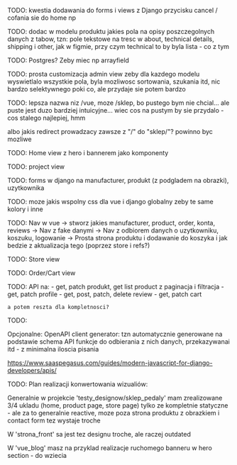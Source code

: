 TODO: kwestia dodawania do forms i views z Django przycisku cancel / cofania sie do home np

TODO: dodac w modelu produktu jakies pola na opisy poszczegolnych danych z tabow, tzn: pole tekstowe na tresc w about, technical details, shipping i other, jak w figmie, przy czym technical to by byla lista - co z tym

TODO: Postgres? Zeby miec np arrayfield

TODO: prosta customizacja admin view zeby dla kazdego modelu wyswietlalo wszystkie pola, byla mozliwosc sortowania, szukania itd, nic bardzo selektywnego poki co, ale przydaje sie potem bardzo

TODO: lepsza nazwa niz /vue, moze /sklep, bo pustego bym nie chcial...
ale puste jest duzo bardziej intuicyjne...
wiec cos na pustym by sie przydalo - cos stalego najlepiej, hmm

albo jakis redirect prowadzacy zawsze z "/" do "sklep/"? powinno byc mozliwe

TODO: Home view z hero i bannerem jako komponenty

TODO: project view

TODO: forms w django na manufacturer, produkt (z podgladem na obrazki), uzytkownika

TODO: moze jakis wspolny css dla vue i django globalny zeby te same kolory i inne

TODO: Nav w vue
    -> stworz jakies manufacturer, product, order, konta, reviews
    -> Nav z fake danymi
    -> Nav z odbiorem danych o uzytkowniku, koszuku, logowanie
    -> Prosta strona produktu i dodawanie do koszyka i jak bedzie z aktualizacja tego (poprzez store i refs?)

TODO: Store view

TODO: Order/Cart view

TODO: API na:
    - get, patch produkt, get list product z paginacja i filtracja
    - get, patch profile
    - get, post, patch, delete review
    - get, patch cart

    a potem reszta dla kompletnosci?

TODO: 

Opcjonalne: OpenAPI client generator: tzn automatycznie generowane na podstawie schema API funkcje do odbierania z nich danych, przekazywanai itd - z minimalna iloscia pisania

https://www.saaspegasus.com/guides/modern-javascript-for-django-developers/apis/


TODO: Plan realizacji konwertowania wizualiów:

Generalnie w projekcie 'testy_designow/sklep_pedaly' mam zrealizowane 3/4 ukladu (home, product page, store page) tylko ze kompletnie statyczne - ale za to generalnie reactive, moze poza strona produktu z obrazkiem i contact form tez wystaje troche

W 'strona_front' sa jest tez designu troche, ale raczej outdated

W 'vue_blog' masz na przyklad realizacje ruchomego banneru w hero section - do wziecia